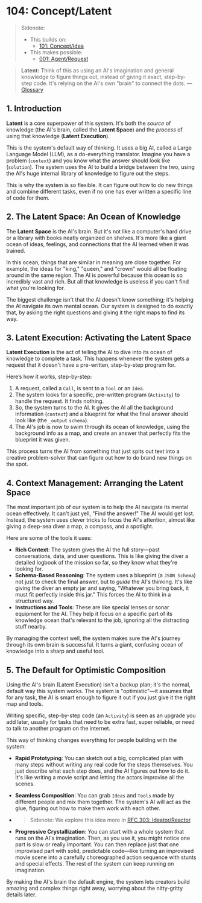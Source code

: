 # 104: Concept/Latent

> Sidenote:
>
> - This builds on:
>   - [101: Concept/Idea](./101_concept_idea.md)
> - This makes possible:
>   - [001: Agent/Request](./001_agent_request.md)

> **Latent:** Think of this as using an AI's imagination and general knowledge to figure things out, instead of giving it exact, step-by-step code. It's relying on the AI's own "brain" to connect the dots. — [Glossary](./000_glossary.md)

## 1. Introduction

**Latent** is a core superpower of this system. It's both the *source* of knowledge (the AI's brain, called the **Latent Space**) and the *process* of using that knowledge (**Latent Execution**).

This is the system's default way of thinking. It uses a big AI, called a Large Language Model (LLM), as a do-everything translator. Imagine you have a problem (`context`) and you know what the answer should look like (`solution`). The system uses the AI to build a bridge between the two, using the AI's huge internal library of knowledge to figure out the steps.

This is why the system is so flexible. It can figure out how to do new things and combine different tasks, even if no one has ever written a specific line of code for them.

## 2. The Latent Space: An Ocean of Knowledge

The **Latent Space** is the AI's brain. But it's not like a computer's hard drive or a library with books neatly organized on shelves. It's more like a giant ocean of ideas, feelings, and connections that the AI learned when it was trained.

In this ocean, things that are similar in meaning are close together. For example, the ideas for "king," "queen," and "crown" would all be floating around in the same region. The AI is powerful because this ocean is so incredibly vast and rich. But all that knowledge is useless if you can't find what you're looking for.

The biggest challenge isn't that the AI doesn't know something; it's helping the AI navigate its own mental ocean. Our system is designed to do exactly that, by asking the right questions and giving it the right maps to find its way.

## 3. Latent Execution: Activating the Latent Space

**Latent Execution** is the act of telling the AI to dive into its ocean of knowledge to complete a task. This happens whenever the system gets a request that it doesn't have a pre-written, step-by-step program for.

Here’s how it works, step-by-step:

1.  A request, called a `Call`, is sent to a `Tool` or an `Idea`.
2.  The system looks for a specific, pre-written program (`Activity`) to handle the request. It finds nothing.
3.  So, the system turns to the AI. It gives the AI all the background information (`context`) and a blueprint for what the final answer should look like (the `_output` `schema`).
4.  The AI's job is now to swim through its ocean of knowledge, using the background info as a map, and create an answer that perfectly fits the blueprint it was given.

This process turns the AI from something that just spits out text into a creative problem-solver that can figure out how to do brand new things on the spot.

## 4. Context Management: Arranging the Latent Space

The most important job of our system is to help the AI navigate its mental ocean effectively. It can't just yell, "Find the answer!" The AI would get lost. Instead, the system uses clever tricks to focus the AI's attention, almost like giving a deep-sea diver a map, a compass, and a spotlight.

Here are some of the tools it uses:

-   **Rich Context**: The system gives the AI the full story—past conversations, data, and user questions. This is like giving the diver a detailed logbook of the mission so far, so they know what they're looking for.
-   **Schema-Based Reasoning**: The system uses a blueprint (a `JSON Schema`) not just to check the final answer, but to *guide* the AI's thinking. It's like giving the diver an empty jar and saying, "Whatever you bring back, it must fit perfectly inside this jar." This forces the AI to think in a structured way.
-   **Instructions and Tools**: These are like special lenses or sonar equipment for the AI. They help it focus on a specific part of its knowledge ocean that's relevant to the job, ignoring all the distracting stuff nearby.

By managing the context well, the system makes sure the AI's journey through its own brain is successful. It turns a giant, confusing ocean of knowledge into a sharp and useful tool.

## 5. The Default for Optimistic Composition

Using the AI's brain (Latent Execution) isn't a backup plan; it's the normal, default way this system works. The system is "optimistic"—it assumes that for any task, the AI is smart enough to figure it out if you just give it the right map and tools.

Writing specific, step-by-step code (an `Activity`) is seen as an upgrade you add later, usually for tasks that need to be extra fast, super reliable, or need to talk to another program on the internet.

This way of thinking changes everything for people building with the system:

-   **Rapid Prototyping**: You can sketch out a big, complicated plan with many steps without writing any real code for the steps themselves. You just describe what each step does, and the AI figures out how to do it. It's like writing a movie script and letting the actors improvise all the scenes.
-   **Seamless Composition**: You can grab `Ideas` and `Tools` made by different people and mix them together. The system's AI will act as the glue, figuring out how to make them work with each other.
-   > Sidenote: We explore this idea more in [RFC 303: Ideator/Reactor](../rfc/303_ideator_reactor.md).

-   **Progressive Crystallization**: You can start with a whole system that runs on the AI's imagination. Then, as you use it, you might notice one part is slow or really important. You can then replace just that one improvised part with solid, predictable code—like turning an improvised movie scene into a carefully choreographed action sequence with stunts and special effects. The rest of the system can keep running on imagination.

By making the AI's brain the default engine, the system lets creators build amazing and complex things right away, worrying about the nitty-gritty details later.
